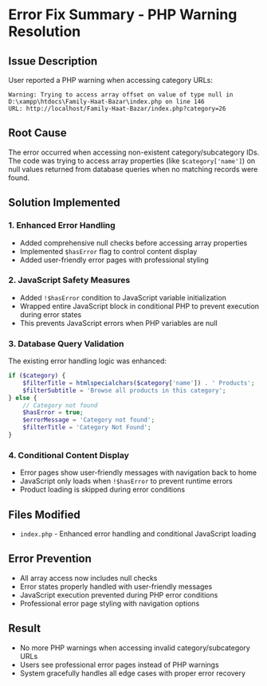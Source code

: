 # Error Fix Summary - PHP Warning Resolution

## Issue Description
User reported a PHP warning when accessing category URLs:
```
Warning: Trying to access array offset on value of type null in D:\xampp\htdocs\Family-Haat-Bazar\index.php on line 146
URL: http://localhost/Family-Haat-Bazar/index.php?category=26
```

## Root Cause
The error occurred when accessing non-existent category/subcategory IDs. The code was trying to access array properties (like `$category['name']`) on null values returned from database queries when no matching records were found.

## Solution Implemented

### 1. Enhanced Error Handling
- Added comprehensive null checks before accessing array properties
- Implemented `$hasError` flag to control content display
- Added user-friendly error pages with professional styling

### 2. JavaScript Safety Measures
- Added `!$hasError` condition to JavaScript variable initialization
- Wrapped entire JavaScript block in conditional PHP to prevent execution during error states
- This prevents JavaScript errors when PHP variables are null

### 3. Database Query Validation
The existing error handling logic was enhanced:
```php
if ($category) {
    $filterTitle = htmlspecialchars($category['name']) . ' Products';
    $filterSubtitle = 'Browse all products in this category';
} else {
    // Category not found
    $hasError = true;
    $errorMessage = 'Category not found';
    $filterTitle = 'Category Not Found';
}
```

### 4. Conditional Content Display
- Error pages show user-friendly messages with navigation back to home
- JavaScript only loads when `!$hasError` to prevent runtime errors
- Product loading is skipped during error conditions

## Files Modified
- `index.php` - Enhanced error handling and conditional JavaScript loading

## Error Prevention
- All array access now includes null checks
- Error states properly handled with user-friendly messages
- JavaScript execution prevented during PHP error conditions
- Professional error page styling with navigation options

## Result
- No more PHP warnings when accessing invalid category/subcategory URLs
- Users see professional error pages instead of PHP warnings
- System gracefully handles all edge cases with proper error recovery
